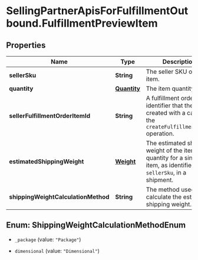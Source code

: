 # SellingPartnerApisForFulfillmentOutbound.FulfillmentPreviewItem

## Properties
Name | Type | Description | Notes
------------ | ------------- | ------------- | -------------
**sellerSku** | **String** | The seller SKU of the item. | 
**quantity** | [**Quantity**](Quantity.md) | The item quantity. | 
**sellerFulfillmentOrderItemId** | **String** | A fulfillment order item identifier that the seller created with a call to the `createFulfillmentOrder` operation. | 
**estimatedShippingWeight** | [**Weight**](Weight.md) | The estimated shipping weight of the item quantity for a single item, as identified by `sellerSku`, in a shipment. | [optional] 
**shippingWeightCalculationMethod** | **String** | The method used to calculate the estimated shipping weight. | [optional] 


<a name="ShippingWeightCalculationMethodEnum"></a>
## Enum: ShippingWeightCalculationMethodEnum


* `_package` (value: `"Package"`)

* `dimensional` (value: `"Dimensional"`)




